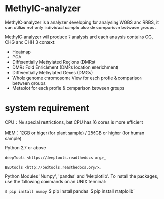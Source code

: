 
# MethylC-analyzer

MethylC-analyzer is a analyzer developing for analysing WGBS and RRBS, it can utilize not only individual sample also do comparison between groups.
 
MethylC-analyzer will produce 7 analysis and each analysis contains CG, CHG and CHH 3 context:
* Heatmap 
* PCA
* Differentially Methylated Regions (DMRs)
* DMRs Fold Enrichment (DMRs location enerichment)
* Differentially Methylated Genes (DMGs)
* Whole genome chromosome View for each profie & comparison between groups
* Metaplot for each profie & comparison between groups 

# system requirement 
CPU：No special restrictions, but CPU has 16 cores is more efficient

MEM：12GB or higer (for plant sample) / 256GB or higher (for human sample)

Python 2.7 or above

 [SAMtools]:http://www.htslib.org/
 
 `deepTools <https://deeptools.readthedocs.org>`_

  `BEDtools <http://bedtools.readthedocs.org/>`_ 


Python Modules 'Numpy', 'pandas' and 'Metplotlib'. To install the packages, use the following commands on an UNIX terminal:
  
  `$ pip install numpy
  `$ pip install pandas`
  `$ pip install matplolib`
